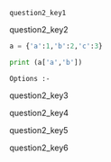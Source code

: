 ```ngMeta
question2_key1
```
question2_key2


```python
a = {'a':1,'b':2,'c':3}

print (a['a','b'])
```
`Options :- `

question2_key3

question2_key4

question2_key5

question2_key6


